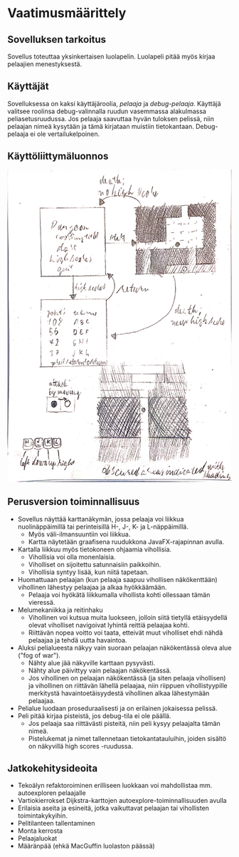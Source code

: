 # Vaatimusmäärittely
## Sovelluksen tarkoitus
Sovellus toteuttaa yksinkertaisen luolapelin. Luolapeli pitää myös kirjaa pelaajien menestyksestä.
## Käyttäjät
Sovelluksessa on kaksi käyttäjäroolia, _pelaaja_ ja _debug-pelaaja_. Käyttäjä valitsee roolinsa debug-valinnalla ruudun vasemmassa alakulmassa peliasetusruudussa.
Jos pelaaja saavuttaa hyvän tuloksen pelissä, niin pelaajan nimeä kysytään ja tämä kirjataan muistiin tietokantaan. Debug-pelaaja ei ole vertailukelpoinen.
## Käyttöliittymäluonnos
![kuva](kayttoliittymaluonnos.jpg)

## Perusversion toiminnallisuus
- Sovellus näyttää karttanäkymän, jossa pelaaja voi liikkua nuolinäppäimillä tai perinteisillä H-, J-, K- ja L-näppäimillä.
    - Myös väli-ilmansuuntiin voi liikkua.
    - Kartta näytetään graafisena ruudukkona JavaFX-rajapinnan avulla.
- Kartalla liikkuu myös tietokoneen ohjaamia vihollisia.
    - Vihollisia voi olla monenlaisia.
    - Viholliset on sijoitettu satunnaisiin paikkoihin.
    - Vihollisia syntyy lisää, kun niitä tapetaan.
- Huomattuaan pelaajan (kun pelaaja saapuu vihollisen näkökenttään) vihollinen lähestyy pelaajaa ja alkaa hyökkäämään.
    - Pelaaja voi hyökätä liikkumalla vihollista kohti ollessaan tämän vieressä.
- Melumekaniikka ja reitinhaku
    - Vihollinen voi kutsua muita luokseen, jolloin siitä tietyllä etäisyydellä olevat viholliset navigoivat lyhintä reittiä pelaajaa kohti.
    - Riittävän nopea voitto voi taata, etteivät muut viholliset ehdi nähdä pelaajaa ja tehdä uutta havaintoa.
- Aluksi pelialueesta näkyy vain suoraan pelaajan näkökentässä oleva alue ("fog of war").
    - Nähty alue jää näkyville karttaan pysyvästi.
    - Nähty alue päivittyy vain pelaajan näkökentässä.
    - Jos vihollinen on pelaajan näkökentässä (ja siten pelaaja vihollisen) ja vihollinen on riittävän lähellä pelaajaa, niin riippuen vihollistyypille merkitystä havaintoetäisyydestä vihollinen alkaa lähestymään pelaajaa.
- Pelialue luodaan proseduraalisesti ja on erilainen jokaisessa pelissä.
- Peli pitää kirjaa pisteistä, jos debug-tila ei ole päällä.
    - Jos pelaaja saa riittävästi pisteitä, niin peli kysyy pelaajalta tämän nimeä.
    - Pistelukemat ja nimet tallennetaan tietokantatauluihin, joiden sisältö on näkyvillä high scores -ruudussa.

## Jatkokehitysideoita
- Tekoälyn refaktoroiminen erilliseen luokkaan voi mahdollistaa mm. autoexploren pelaajalle
- Vartiokierrokset Dijkstra-karttojen autoexplore-toiminnallisuuden avulla
- Erilaisia aseita ja esineitä, jotka vaikuttavat pelaajan tai vihollisten toimintakykyihin.
- Pelitilanteen tallentaminen
- Monta kerrosta
- Pelaajaluokat
- Määränpää (ehkä MacGuffin luolaston päässä)
